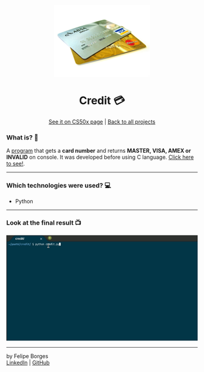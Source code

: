 <div align="center">	
	<img src="./.github/intro.jpg" alt="creditimg" width="50%"/>	
</div>

<div align="center">
	<h1>Credit 💳</h1>	
</div>

<div align="center">	
	<a href="https://cs50.harvard.edu/x/2020/psets/6/credit/">See it on CS50x page</a> |
	<a href="https://github.com/felipejsborges/cs50_challenges#cs50x-challenges-">Back to all projects</a>
</div>

### What is? 🤔
A [program](./credit.py) that gets a **card number** and returns **MASTER, VISA, AMEX or INVALID** on console. It was developed before using C language. [Click here to see!](https://github.com/felipejsborges/cs50_challenges/tree/master/credit). <br>
<hr>

### Which technologies were used? 💻
- Python
<hr>

### Look at the final result 📺<br>
![creditgif](./.github/gif.gif)
<hr>

by Felipe Borges<br>
[LinkedIn](https://www.linkedin.com/in/felipejsborges) | [GitHub](https://github.com/felipejsborges)
